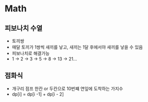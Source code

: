 # Math

## 피보나치 수열

- 토끼쌍
- 매달 토끼가 1쌍씩 새끼를 낳고, 새끼는 1달 후에서야 새끼를 낳을 수 있음
- 피보나치로 해결가능
- 1 → 2 → 3 → 5 → 8 → 13 → 21...

## 점화식

- 개구리 점프 한칸 or 두칸으로 10번쨰 연잎에 도착하는 가지수
- dp[i] = dp[i -1] + dp[i - 2]
